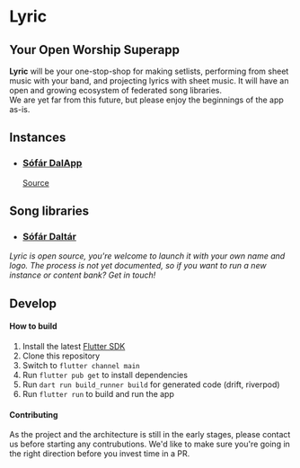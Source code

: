 # Lyric

## Your Open Worship Superapp

**Lyric** will be your one-stop-shop for making setlists, performing from sheet music with your band, and projecting lyrics with sheet music.
It will have an open and growing ecosystem of federated song libraries.\
We are yet far from this future, but please enjoy the beginnings of the app as-is.

## Instances

- ### [Sófár DalApp](https://app.sofarkotta.hu/)
  [Source](https://github.com/reformatus/lyric/)

## Song libraries
- ### [Sófár Daltár](https://sofarkotta.hu/)

*Lyric is open source, you're welcome to launch it with your own name and logo. The process is not yet documented, so if you want to run a new instance or content bank? Get in touch!*

## Develop

#### How to build

1. Install the latest [Flutter SDK](https://docs.flutter.dev/get-started/install)
2. Clone this repository
3. Switch to `flutter channel main`
4. Run `flutter pub get` to install dependencies
5. Run `dart run build_runner build` for generated code (drift, riverpod)
6. Run `flutter run` to build and run the app

#### Contributing

As the project and the architecture is still in the early stages, please contact us before starting any contrubutions.
We'd like to make sure you're going in the right direction before you invest time in a PR.
